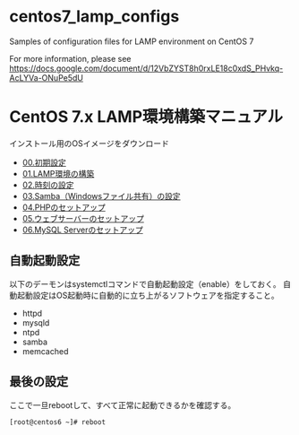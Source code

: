 # centos7_lamp_configs
Samples of configuration files for LAMP environment on CentOS 7

For more information, please see https://docs.google.com/document/d/12VbZYST8h0rxLE18c0xdS_PHvkq-AcLYVa-ONuPe5dU

# CentOS 7.x LAMP環境構築マニュアル
インストール用のOSイメージをダウンロード

- [00.初期設定](00.初期設定.md)
- [01.LAMP環境の構築](01.LAMP環境の構築.md)
- [02.時刻の設定](02.時刻の設定.md)
- [03.Samba（Windowsファイル共有）の設定](03.Samba（Windowsファイル共有）の設定.md)
- [04.PHPのセットアップ](04.PHPのセットアップ.md)
- [05.ウェブサーバーのセットアップ](05.ウェブサーバーのセットアップ.md)
- [06.MySQL Serverのセットアップ](06.MySQL_Serverのセットアップ.md)

## 自動起動設定

以下のデーモンはsystemctlコマンドで自動起動設定（enable）をしておく。
自動起動設定はOS起動時に自動的に立ち上がるソフトウェアを指定すること。

- httpd
- mysqld
- ntpd
- samba
- memcached


## 最後の設定

ここで一旦rebootして、すべて正常に起動できるかを確認する。

```bash
[root@centos6 ~]# reboot
```

